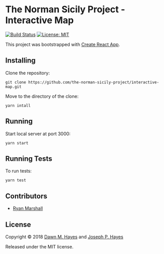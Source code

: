 # The Norman Sicily Project - Interactive Map

[![Build Status](https://travis-ci.org/the-norman-sicily-project/interactive-map.svg?branch=master)](https://travis-ci.org/the-norman-sicily-project/interactive-map)
[![License: MIT](https://img.shields.io/badge/License-MIT-yellow.svg)](https://opensource.org/licenses/MIT)

This project was bootstrapped with [Create React App](https://github.com/facebookincubator/create-react-app).

## Installing

Clone the repository:

    git clone https://github.com/the-norman-sicily-project/interactive-map.git

Move to the directory of the clone:

    yarn intall

## Running

Start local server at port 3000:

    yarn start

## Running Tests

To run tests:

    yarn test

## Contributors

* [Ryan Marshall](https://github.com/RyanMarshall5765)

## License

Copyright © 2018 [Dawn M. Hayes](mailto:hayesd@montclair.edu) and [Joseph P. Hayes](mailto:joephayes@gmail.com)

Released under the MIT license.
